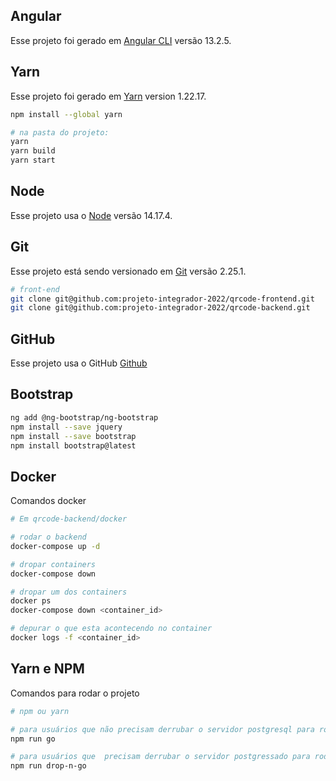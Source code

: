 
## Angular
Esse projeto foi gerado em [Angular CLI](https://github.com/angular/angular-cli) versão 13.2.5.

## Yarn
Esse projeto foi gerado em [Yarn](https://yarnpkg.com) version 1.22.17.

```sh
npm install --global yarn

# na pasta do projeto:
yarn
yarn build
yarn start
```

## Node
Esse projeto usa o [Node](https://nodejs.org) versão 14.17.4.



## Git
Esse projeto está sendo versionado em [Git](https://git-scm.com) versão 2.25.1.

```sh
# front-end
git clone git@github.com:projeto-integrador-2022/qrcode-frontend.git
git clone git@github.com:projeto-integrador-2022/qrcode-backend.git

```

## GitHub
Esse projeto usa o GitHub [Github](https://github.com/projeto-integrador-2022)


## Bootstrap
```sh
ng add @ng-bootstrap/ng-bootstrap
npm install --save jquery
npm install --save bootstrap
npm install bootstrap@latest

```

## Docker

Comandos docker

```sh
# Em qrcode-backend/docker

# rodar o backend
docker-compose up -d

# dropar containers
docker-compose down

# dropar um dos containers
docker ps
docker-compose down <container_id>

# depurar o que esta acontecendo no container
docker logs -f <container_id>
```

## Yarn e NPM

Comandos para rodar o projeto

```sh
# npm ou yarn

# para usuários que não precisam derrubar o servidor postgresql para rodar o composer
npm run go

# para usuários que  precisam derrubar o servidor postgressado para rodar o composer
npm run drop-n-go

```